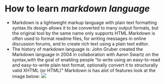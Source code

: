 
# How to learn *markdown language* 
* Markdown is a lightweight markup language with plain text formatting syntax.Its design allows it to be converted to many output formats, but the original tool by the same name only supports HTML.Markdown is often used to format readme files, for writing messages in online discussion forums, and to create rich text using a plain text editor.
* The history of markdown language is: John Gruber created the Markdown language in 2004 in collaboration with Aaron Swartz on the syntax,with the goal of enabling people "to write using an easy-to-read and easy-to-write plain text format, optionally convert it to structurally valid XHTML (or HTML)"
Markdown is has alot of features look at the image below:
![](https://i.pinimg.com/originals/33/19/81/3319813c4fd34c1e5d8663ea3a632329.jpg)

